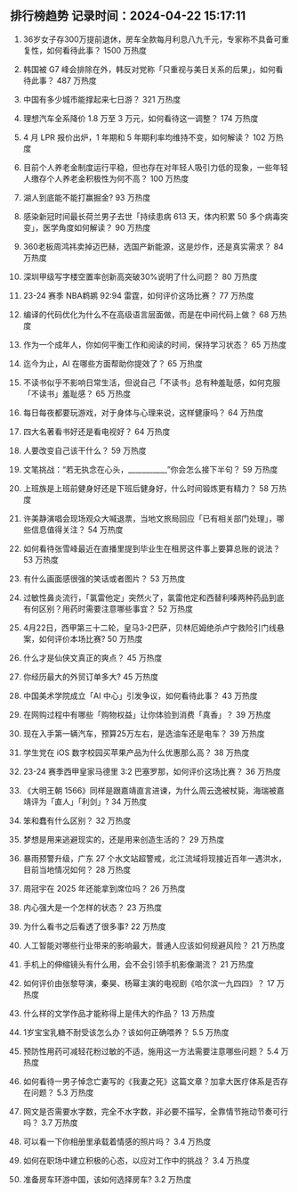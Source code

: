 
## 排行榜趋势 记录时间：2024-04-22 15:17:11
  
  1. 36岁女子存300万提前退休，房车全款每月利息八九千元，专家称不具备可重复性，如何看待此事？ 1500 万热度
    
  2. 韩国被 G7 峰会排除在外，韩反对党称「只重视与美日关系的后果」，如何看待此事？ 487 万热度
    
  3. 中国有多少城市能撑起来七日游？ 321 万热度
    
  4. 理想汽车全系降价 1.8 万至 3 万元，如何看待这一调整？ 174 万热度
    
  5. 4 月 LPR 报价出炉，1 年期和 5 年期利率均维持不变，如何解读？ 102 万热度
    
  6. 目前个人养老金制度运行平稳，但也存在对年轻人吸引力低的现象，一些年轻人缴存个人养老金积极性为何不高？ 100 万热度
    
  7. 湖人到底能不能打赢掘金? 93 万热度
    
  8. 感染新冠时间最长荷兰男子去世「持续患病 613 天，体内积累 50 多个病毒突变」，医学角度如何解读？ 90 万热度
    
  9. 360老板周鸿祎卖掉迈巴赫，选国产新能源，这是炒作，还是真实需求？ 84 万热度
    
  10. 深圳甲级写字楼空置率创新高突破30%说明了什么问题？ 80 万热度
    
  11. 23-24 赛季 NBA鹈鹕 92:94 雷霆，如何评价这场比赛？ 77 万热度
    
  12. 编译的代码优化为什么不在高级语言层面做，而是在中间代码上做？ 68 万热度
    
  13. 作为一个成年人，你如何平衡工作和阅读的时间，保持学习状态？ 65 万热度
    
  14. 迄今为止，AI 在哪些方面帮助你提效了？ 65 万热度
    
  15. 不读书似乎不影响日常生活，但说自己「不读书」总有种羞耻感，如何克服「不读书」羞耻感？ 65 万热度
    
  16. 每日每夜都要玩游戏，对于身体与心理来说，这样健康吗？ 64 万热度
    
  17. 四大名著看书好还是看电视好？ 64 万热度
    
  18. 人要改变自己该干什么？ 59 万热度
    
  19. 文笔挑战：“若无执念在心头，___________”你会怎么接下半句？ 59 万热度
    
  20. 上班族是上班前健身好还是下班后健身好，什么时间锻炼更有精力？ 58 万热度
    
  21. 许美静演唱会现场观众大喊退票，当地文旅局回应「已有相关部门处理」，哪些信息值得关注？ 54 万热度
    
  22. 如何看待张雪峰最近在直播里提到毕业生在租房这件事上要算总账的说法？ 53 万热度
    
  23. 有什么画面感很强的笑话或者图片？ 53 万热度
    
  24. 过敏性鼻炎流行，「氯雷他定」突然火了，氯雷他定和西替利嗪两种药品到底有何区别？用药时需要注意哪些事宜？ 52 万热度
    
  25. 4月22日，西甲第三十二轮，皇马3-2巴萨，贝林厄姆绝杀卢宁救险引门线悬案，如何评价本场比赛? 50 万热度
    
  26. 什么才是仙侠文真正的爽点？ 45 万热度
    
  27. 你经历最大的外贸订单多大? 45 万热度
    
  28. 中国美术学院成立「AI 中心」引发争议，如何看待此事？ 43 万热度
    
  29. 在网购过程中有哪些「购物权益」让你体验到消费「真香」？ 39 万热度
    
  30. 现在入手第一辆汽车，预算25万左右，是选油车还是电车？ 39 万热度
    
  31. 学生党在 iOS 数字校园买苹果产品为什么优惠那么高？ 38 万热度
    
  32. 23-24 赛季西甲皇家马德里 3:2 巴塞罗那，如何评价这场比赛？ 36 万热度
    
  33. 《大明王朝 1566》同样是跟嘉靖直言进谏，为什么周云逸被杖毙，海瑞被嘉靖评为「直人」「利剑」? 34 万热度
    
  34. 笨和蠢有什么区别？ 32 万热度
    
  35. 梦想是用来逃避现实的，还是用来创造生活的？ 29 万热度
    
  36. 暴雨预警升级，广东 27 个水文站超警戒，北江流域将现接近百年一遇洪水，目前当地情况如何？ 28 万热度
    
  37. 周冠宇在 2025 年还能拿到席位吗？ 26 万热度
    
  38. 内心强大是一个怎样的状态？ 23 万热度
    
  39. 为什么看书之后看透了很多事? 22 万热度
    
  40. 人工智能对哪些行业带来的影响最大，普通人应该如何规避风险？ 21 万热度
    
  41. 手机上的伸缩镜头有什么用，会不会引领手机影像潮流？ 21 万热度
    
  42. 如何评价由张黎导演，秦昊、杨幂主演的电视剧《哈尔滨一九四四》？ 17 万热度
    
  43. 什么样的文学作品才能称得上是伟大的作品？ 13 万热度
    
  44. 1岁宝宝乳糖不耐受该怎么办？该如何正确喂养？ 5.5 万热度
    
  45. 预防性用药可减轻花粉过敏的不适，施用这一方法需要注意哪些问题？ 5.4 万热度
    
  46. 如何看待一男子悼念亡妻写的《我妻之死》这篇文章？加拿大医疗体系是否存在问题？ 5.3 万热度
    
  47. 网文是否需要水字数，完全不水字数，非必要不描写，全靠情节拖动节奏可行吗？ 3.7 万热度
    
  48. 可以看一下你相册里承载着情感的照片吗？ 3.4 万热度
    
  49. 如何在职场中建立积极的心态，以应对工作中的挑战？ 3.4 万热度
    
  50. 准备房车环游中国，该如何选择房车? 3.2 万热度
    